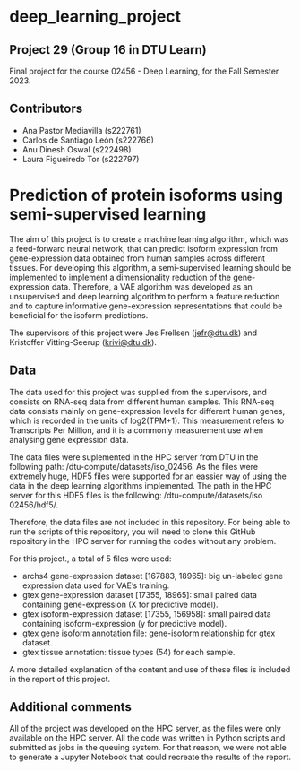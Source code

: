 # deep_learning_project

##  Project 29 (Group 16 in DTU Learn)

Final project for the course 02456 - Deep Learning, for the Fall Semester 2023.

## Contributors

-   Ana Pastor Mediavilla (s222761)
-   Carlos de Santiago León (s222766)
-   Anu Dinesh Oswal (s222498)
-   Laura Figueiredo Tor (s222797)

# Prediction of protein isoforms using semi-supervised learning

The aim of this project is to create a machine learning algorithm, which was a feed-forward neural network, that can predict isoform expression from gene-expression data obtained from human samples across different tissues. For developing this algorithm, a semi-supervised learning should be implemented to implement a dimensionality reduction of the gene-expression data. Therefore, a VAE algorithm was developed as an unsupervised and deep learning algorithm to perform a feature reduction and to capture informative gene-expression representations that could be beneficial for the isoform predictions.

The supervisors of this project were Jes Frellsen (jefr@dtu.dk) and Kristoffer Vitting-Seerup (krivi@dtu.dk).

## Data

The data used for this project was supplied from the supervisors, and consists on RNA-seq data from different human samples. This RNA-seq data consists mainly on gene-expression levels for different human genes, which is recorded in the units of log2(TPM+1). This measurement refers to Transcripts Per Million, and it is a commonly measurement use when analysing gene expression data.

The data files were suplemented in the HPC server from DTU in the following path: /dtu-compute/datasets/iso_02456. As the files were extremely huge, HDF5 files were supported for an eassier way of using the data in the deep learning algorithms implemented. The path in the HPC server for this HDF5 files is the following: /dtu-compute/datasets/iso 02456/hdf5/.

Therefore, the data files are not included in this repository. For being able to run the scripts of this repository, you will need to clone this GitHub repository in the HPC server for running the codes without any problem.

For this project., a total of 5 files were used:

-   archs4 gene-expression dataset [167883, 18965]: big un-labeled gene expression data used for VAE’s training.
-   gtex gene-expression dataset [17355, 18965]: small paired data containing gene-expression (X for predictive model).
-   gtex isoform-expression dataset [17355, 156958]: small paired data containing isoform-expression (y for predictive model).
-   gtex gene isoform annotation file: gene-isoform relationship for gtex dataset.
-   gtex tissue annotation: tissue types (54) for each sample.

A more detailed explanation of the content and use of these files is included in the report of this project.

## Additional comments

All of the project was developed on the HPC server, as the files were only available on the HPC server. All the code was written in Python scripts and submitted as jobs in the queuing system. For that reason, we were not able to generate a Jupyter Notebook that could recreate the results of the report.
